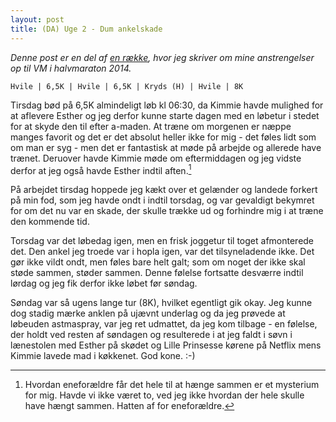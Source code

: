 ```yaml
---
layout: post
title: (DA) Uge 2 - Dum ankelskade
---
```


*Denne post er en del af [en række](/halfmarathon2014.html), hvor jeg skriver om mine anstrengelser op til VM i halvmaraton 2014.*

    Hvile | 6,5K | Hvile | 6,5K | Kryds (H) | Hvile | 8K

Tirsdag bød på 6,5K almindeligt løb kl 06:30, da Kimmie havde mulighed for at aflevere Esther og jeg derfor kunne starte dagen med en løbetur i stedet for at skyde den til efter a-maden. At træne om morgenen er næppe manges favorit og det er det absolut heller ikke for mig - det føles lidt som om man er syg - men det er fantastisk at møde på arbejde og allerede have trænet. Deruover havde Kimmie møde om eftermiddagen og jeg vidste derfor at jeg også havde Esther indtil aften.[^1]

På arbejdet tirsdag hoppede jeg kækt over et gelænder og landede forkert på min fod, som jeg havde ondt i indtil torsdag, og var gevaldigt bekymret for om det nu var en skade, der skulle trække ud og forhindre mig i at træne den kommende tid.

Torsdag var det løbedag igen, men en frisk joggetur til toget afmonterede det. Den ankel jeg troede var i hopla igen, var det tilsyneladende ikke. Det gør ikke vildt ondt, men føles bare helt galt; som om noget der ikke skal støde sammen, støder sammen. Denne følelse fortsatte desværre indtil lørdag og jeg fik derfor ikke løbet før søndag.

Søndag var så ugens lange tur (8K), hvilket egentligt gik okay. Jeg kunne dog stadig mærke anklen på ujævnt underlag og da jeg prøvede at løbeuden astmaspray, var jeg ret udmattet, da jeg kom tilbage - en følelse, der holdt ved resten af søndagen og resulterede i at jeg faldt i søvn i lænestolen med Esther på skødet og Lille Prinsesse kørene på Netflix mens Kimmie lavede mad i køkkenet. God kone. :-)

[^1]: Hvordan eneforældre får det hele til at hænge sammen er et mysterium for mig. Havde vi ikke været to, ved jeg ikke hvordan der hele skulle have hængt sammen. Hatten af for eneforældre.
